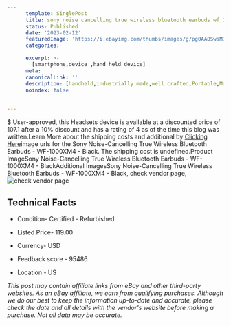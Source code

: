 ```yaml
---
      template: SinglePost
      title: sony noise cancelling true wireless bluetooth earbuds wf 1000xm4 black
      status: Published
      date: '2023-02-12'
      featuredImage: 'https://i.ebayimg.com/thumbs/images/g/pg0AAOSwsM1jklZW/s-l225.jpg'
      categories: 

      excerpt: >-
        [smartphone,device ,hand held device]
      meta:
      canonicalLink: ''
      description: [handheld,industrially made,well crafted,Portable,Mobile,Compact,Convenient,Lightweight,Maneuverable,Man-portable,Miniature,Carriable,Hand-held,Light,Holdable,Transportable,Mobile device,Pocket-sized,On-the-go,Wireless,Cordless,Compact size,Convenient size, smartphone,device ,hand held device]
      noindex: false

        
---
```

$
    User-approved, this Headsets device is available at a discounted price of 107.1 after a 10% discount and has a rating of 4 as of the time this blog was written.Learn More about the shipping costs and additional by [Clicking Here](https://www.ebay.com/itm/265230176953?hash=item3dc0f352b9%3Ag%3Apg0AAOSwsM1jklZW&mkevt=1&mkcid=1&mkrid=711-53200-19255-0&campid=%253CePNCampaignId%253E&customid=%253CreferenceId%253E&toolid=10049)image urls for the Sony Noise-Cancelling True Wireless Bluetooth Earbuds - WF-1000XM4 - Black. The shipping cost is undefined.Product ImageSony Noise-Cancelling True Wireless Bluetooth Earbuds - WF-1000XM4 - BlackAdditional ImagesSony Noise-Cancelling True Wireless Bluetooth Earbuds - WF-1000XM4 - Black, check vendor page, ![check vendor page](https://origin-galleryplus.ebayimg.com/ws/web/265230176953_2_0_1/225x225.jpg,https://origin-galleryplus.ebayimg.com/ws/web/265230176953_3_0_1/225x225.jpg,https://origin-galleryplus.ebayimg.com/ws/web/265230176953_4_0_1/225x225.jpg,https://origin-galleryplus.ebayimg.com/ws/web/265230176953_5_0_1/225x225.jpg,https://origin-galleryplus.ebayimg.com/ws/web/265230176953_6_0_1/225x225.jpg,https://origin-galleryplus.ebayimg.com/ws/web/265230176953_7_0_1/225x225.jpg,https://origin-galleryplus.ebayimg.com/ws/web/265230176953_8_0_1/225x225.jpg,https://origin-galleryplus.ebayimg.com/ws/web/265230176953_9_0_1/225x225.jpg)
    
    

 ## Technical Facts 



     
      

 - Condition- Certified - Refurbished 


      

 - Listed Price- 119.00 


      

 - Currency- USD 


      

 - Feedback score - 95486 


      

 - Location - US 


      
      

 *_This post may contain affiliate links from eBay and other third-party websites. As an eBay affiliate, we earn from qualifying purchases. Although we do our best to keep the information up-to-date and accurate, please check the date and all details with the vendor's website before making a purchase. Not all data may be accurate._*



    
    
    
    
    